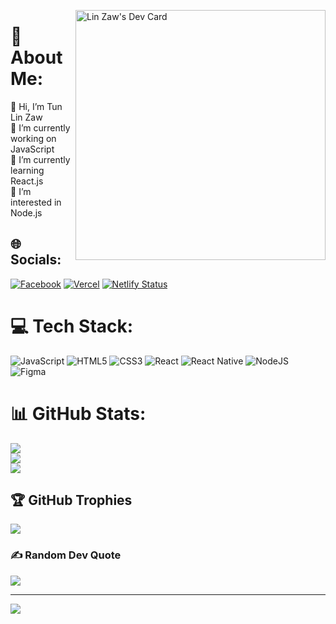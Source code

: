
<a href="https://app.daily.dev/linz"><img src="https://api.daily.dev/devcards/b01aa9909500425aac4ecd8c8e36c8d1.png?r=bj2" width="400" alt="Lin Zaw's Dev Card" align="right"/></a>
# 💫 About Me:
👋 Hi, I’m Tun Lin Zaw<br>🔭 I’m currently working on JavaScript<br>🌱 I’m currently learning React.js<br>👀 I’m interested in Node.js

## 🌐 Socials:
[![Facebook](https://img.shields.io/badge/Facebook-%231877F2.svg?logo=Facebook&logoColor=white)](https://www.facebook.com/lin.zaw.9638/) 
[![Vercel](https://therealsujitk-vercel-badge.vercel.app/?app=tunlinzaw)](https://tunlinzaw.vercel.app/)
[![Netlify Status](https://api.netlify.com/api/v1/badges/fab3c2ab-9b2c-428a-88ea-3dcd71404374/deploy-status)](https://tunlinzaw.netlify.app)

# 💻 Tech Stack:
![JavaScript](https://img.shields.io/badge/javascript-%23323330.svg?style=plastic&logo=javascript&logoColor=%23F7DF1E) ![HTML5](https://img.shields.io/badge/html5-%23E34F26.svg?style=plastic&logo=html5&logoColor=white) ![CSS3](https://img.shields.io/badge/css3-%231572B6.svg?style=plastic&logo=css3&logoColor=white) ![React](https://img.shields.io/badge/react-%2320232a.svg?style=plastic&logo=react&logoColor=%2361DAFB) ![React Native](https://img.shields.io/badge/react_native-%2320232a.svg?style=plastic&logo=react&logoColor=%2361DAFB) ![NodeJS](https://img.shields.io/badge/node.js-6DA55F?style=plastic&logo=node.js&logoColor=white) 	![Figma](https://img.shields.io/badge/figma-%23F24E1E.svg?style=plastic&logo=figma&logoColor=white)
# 📊 GitHub Stats:
![](https://github-readme-stats.vercel.app/api?username=lin-zaw112&theme=vision-friendly-dark&hide_border=true&include_all_commits=false&count_private=false)<br/>
![](https://github-readme-streak-stats.herokuapp.com/?user=lin-zaw112&theme=vision-friendly-dark&hide_border=true)<br/>
![](https://github-readme-stats.vercel.app/api/top-langs/?username=lin-zaw112&theme=vision-friendly-dark&hide_border=true&include_all_commits=false&count_private=false&layout=compact)

## 🏆 GitHub Trophies
![](https://github-profile-trophy.vercel.app/?username=lin-zaw112&theme=discord&no-frame=true&no-bg=false&margin-w=4)

### ✍️ Random Dev Quote
![](https://quotes-github-readme.vercel.app/api?type=horizontal&theme=dark)

---
[![](https://visitcount.itsvg.in/api?id=lin-zaw112&icon=8&color=12)](https://visitcount.itsvg.in)


<!-- Proudly created with GPRM ( https://gprm.itsvg.in ) -->
<!---
lin-zaw112/lin-zaw112 is a ✨ special ✨ repository because its `README.md` (this file) appears on your GitHub profile.
You can click the Preview link to take a look at your changes.
--->
